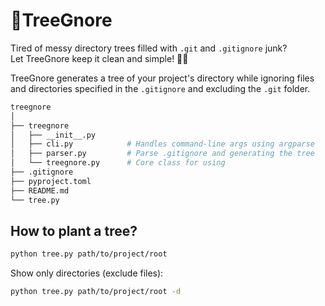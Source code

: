 # 🌳TreeGnore
Tired of messy directory trees filled with `.git` and `.gitignore` junk?  
Let TreeGnore keep it clean and simple! 🧹✨

TreeGnore generates a tree of your project's directory while ignoring files and directories specified in the `.gitignore` and excluding the `.git` folder.

```bash
treegnore
│
├── treegnore
│   ├── __init__.py
│   ├── cli.py            # Handles command-line args using argparse
│   ├── parser.py         # Parse .gitignore and generating the tree
│   └── treegnore.py      # Core class for using
├── .gitignore
├── pyproject.toml
├── README.md
└── tree.py
```

## How to plant a tree?

```bash
python tree.py path/to/project/root
```

Show only directories (exclude files):

```bash
python tree.py path/to/project/root -d
```

